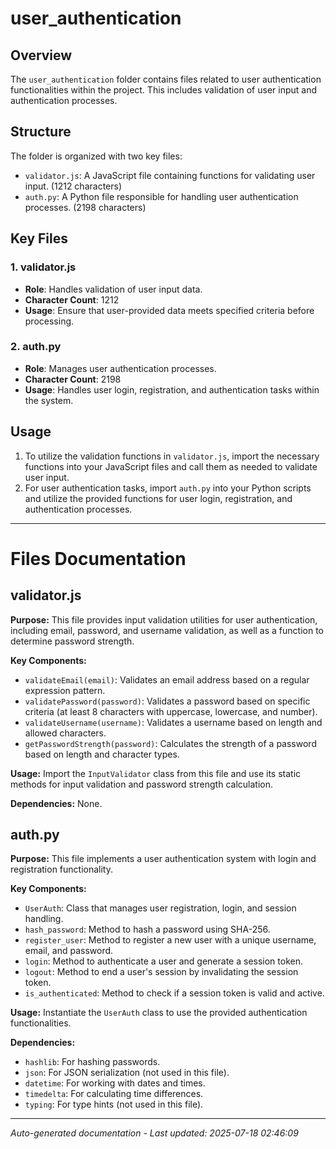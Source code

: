 # user_authentication

## Overview
The `user_authentication` folder contains files related to user authentication functionalities within the project. This includes validation of user input and authentication processes.

## Structure
The folder is organized with two key files:
- `validator.js`: A JavaScript file containing functions for validating user input. (1212 characters)
- `auth.py`: A Python file responsible for handling user authentication processes. (2198 characters)

## Key Files
### 1. validator.js
- **Role**: Handles validation of user input data.
- **Character Count**: 1212
- **Usage**: Ensure that user-provided data meets specified criteria before processing.

### 2. auth.py
- **Role**: Manages user authentication processes.
- **Character Count**: 2198
- **Usage**: Handles user login, registration, and authentication tasks within the system.

## Usage
1. To utilize the validation functions in `validator.js`, import the necessary functions into your JavaScript files and call them as needed to validate user input.
2. For user authentication tasks, import `auth.py` into your Python scripts and utilize the provided functions for user login, registration, and authentication processes.

---

# Files Documentation

## validator.js

**Purpose:** This file provides input validation utilities for user authentication, including email, password, and username validation, as well as a function to determine password strength.

**Key Components:**
- `validateEmail(email)`: Validates an email address based on a regular expression pattern.
- `validatePassword(password)`: Validates a password based on specific criteria (at least 8 characters with uppercase, lowercase, and number).
- `validateUsername(username)`: Validates a username based on length and allowed characters.
- `getPasswordStrength(password)`: Calculates the strength of a password based on length and character types.

**Usage:** Import the `InputValidator` class from this file and use its static methods for input validation and password strength calculation.

**Dependencies:** None.

## auth.py

**Purpose:** This file implements a user authentication system with login and registration functionality.

**Key Components:**
- `UserAuth`: Class that manages user registration, login, and session handling.
- `hash_password`: Method to hash a password using SHA-256.
- `register_user`: Method to register a new user with a unique username, email, and password.
- `login`: Method to authenticate a user and generate a session token.
- `logout`: Method to end a user's session by invalidating the session token.
- `is_authenticated`: Method to check if a session token is valid and active.

**Usage:** Instantiate the `UserAuth` class to use the provided authentication functionalities.

**Dependencies:**
- `hashlib`: For hashing passwords.
- `json`: For JSON serialization (not used in this file).
- `datetime`: For working with dates and times.
- `timedelta`: For calculating time differences.
- `typing`: For type hints (not used in this file).

---
*Auto-generated documentation - Last updated: 2025-07-18 02:46:09*
